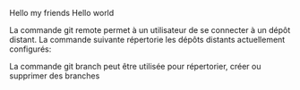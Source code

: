 Hello my friends
Hello world

La commande git remote permet à un utilisateur de se connecter à un dépôt distant. La commande suivante répertorie les dépôts distants actuellement configurés:

La commande git branch peut être utilisée pour répertorier, créer ou supprimer des branches